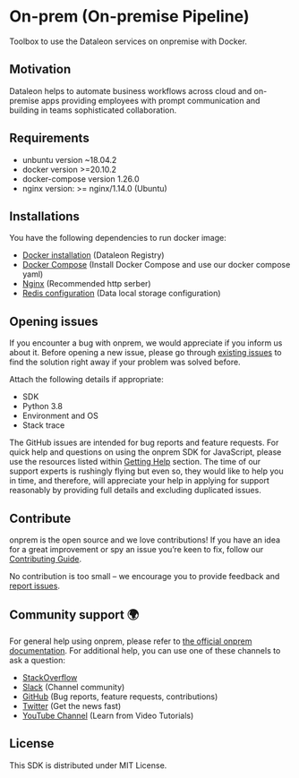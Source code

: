# On-prem (On-premise Pipeline) 
Toolbox to use the Dataleon services on onpremise with Docker.

## Motivation

Dataleon helps to automate business workflows across cloud and on-premise apps providing employees with prompt communication and building in teams sophisticated collaboration.

## Requirements
-   unbuntu version ~18.04.2
-   docker version >=20.10.2
-   docker-compose version 1.26.0
-   nginx version: >= nginx/1.14.0 (Ubuntu)

## Installations
You have the following dependencies to run docker image:
-   [Docker installation](https://github.com/dataleonlabs/onprem/wiki/1.-Docker-installation) (Dataleon Registry)
-   [Docker Compose](https://github.com/dataleonlabs/onprem/wiki/2.-Docker-Compose) (Install Docker Compose and use our docker compose yaml)
-   [Nginx](https://github.com/dataleonlabs/onprem/wiki/3.-Nginx) (Recommended http serber)
-   [Redis configuration](https://github.com/dataleonlabs/onprem/wiki/4.-Redis-configuration) (Data local storage configuration)

## Opening issues

If you encounter a bug with onprem, we would appreciate if you inform us about it.
Before opening a new issue, please go through [existing issues](https://github.com/youngapp/onprem/issues)
to find the solution right away if your problem was solved before.

Attach the following details if appropriate:

-   SDK
-   Python 3.8
-   Environment and OS
-   Stack trace

The GitHub issues are intended for bug reports and feature requests.
For quick help and questions on using the onprem SDK for JavaScript, please use the resources listed within [Getting Help](https://github.com/youngapp/onprem#getting-help) section. The time of our support experts is rushingly flying but even so, they would like to help you in time, and therefore, will appreciate your help in applying for support reasonably by providing full details and excluding duplicated issues.

## Contribute

onprem is the open source and we love contributions! If you have an idea for a great improvement or spy an issue you’re keen to fix, follow our [Contributing Guide](https://github.com/youngapp/onprem/blob/master/CONTRIBUTING.md).

No contribution is too small – we encourage you to provide feedback and [report issues](https://github.com/youngapp/onprem/issues).

## Community support 🌍

For general help using onprem, please refer to [the official onprem documentation](https://manual.youngapp.co/community/). For additional help, you can use one of these channels to ask a question:

-   [StackOverflow](http://stackoverflow.com/questions/tagged/onprem-vison)
-   [Slack](https://join.slack.com/t/onpremcommunity/shared_invite/enQtOTA2NTcxNjc1OTI2LTA3YmNjMWRhY2E1NjdkODE2MjU4ZTcxZmU0ZmYyMzkyMDliYjM3Nzk4YzI1NTEzYjA1MjYxNWJlNGFlMjIzMDY) (Channel community)
-   [GitHub](https://github.com/youngapp/onprem) (Bug reports, feature requests, contributions)
-   [Twitter](https://twitter.com/youngapp_pf) (Get the news fast)
-   [YouTube Channel](https://www.youtube.com/channel/UCPY1PeAXPQIgo29e4Z9u5cA) (Learn from Video Tutorials)

## License

This SDK is distributed under MIT License.
